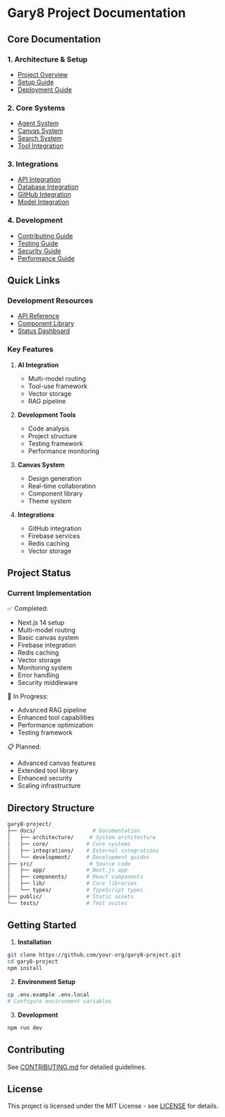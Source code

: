 # Gary8 Project Documentation

## Core Documentation

### 1. Architecture & Setup
- [Project Overview](architecture/OVERVIEW.md)
- [Setup Guide](architecture/SETUP.md)
- [Deployment Guide](architecture/DEPLOYMENT.md)

### 2. Core Systems
- [Agent System](core/AGENTS.md)
- [Canvas System](core/CANVAS.md)
- [Search System](core/SEARCH.md)
- [Tool Integration](core/TOOLS.md)

### 3. Integrations
- [API Integration](integrations/API.md)
- [Database Integration](integrations/DATABASE.md)
- [GitHub Integration](integrations/GITHUB.md)
- [Model Integration](integrations/MODELS.md)

### 4. Development
- [Contributing Guide](development/CONTRIBUTING.md)
- [Testing Guide](development/TESTING.md)
- [Security Guide](development/SECURITY.md)
- [Performance Guide](development/PERFORMANCE.md)

## Quick Links

### Development Resources
- [API Reference](https://api-docs.gary8.dev)
- [Component Library](https://components.gary8.dev)
- [Status Dashboard](https://status.gary8.dev)

### Key Features
1. **AI Integration**
   - Multi-model routing
   - Tool-use framework
   - Vector storage
   - RAG pipeline

2. **Development Tools**
   - Code analysis
   - Project structure
   - Testing framework
   - Performance monitoring

3. **Canvas System**
   - Design generation
   - Real-time collaboration
   - Component library
   - Theme system

4. **Integrations**
   - GitHub integration
   - Firebase services
   - Redis caching
   - Vector storage

## Project Status

### Current Implementation
✅ Completed:
- Next.js 14 setup
- Multi-model routing
- Basic canvas system
- Firebase integration
- Redis caching
- Vector storage
- Monitoring system
- Error handling
- Security middleware

🚧 In Progress:
- Advanced RAG pipeline
- Enhanced tool capabilities
- Performance optimization
- Testing framework

📋 Planned:
- Advanced canvas features
- Extended tool library
- Enhanced security
- Scaling infrastructure

## Directory Structure
```bash
gary8-project/
├── docs/                  # Documentation
│   ├── architecture/     # System architecture
│   ├── core/            # Core systems
│   ├── integrations/    # External integrations
│   └── development/     # Development guides
├── src/                  # Source code
│   ├── app/             # Next.js app
│   ├── components/      # React components
│   ├── lib/             # Core libraries
│   └── types/           # TypeScript types
├── public/              # Static assets
└── tests/               # Test suites
```

## Getting Started

1. **Installation**
```bash
git clone https://github.com/your-org/gary8-project.git
cd gary8-project
npm install
```

2. **Environment Setup**
```bash
cp .env.example .env.local
# Configure environment variables
```

3. **Development**
```bash
npm run dev
```

## Contributing

See [CONTRIBUTING.md](development/CONTRIBUTING.md) for detailed guidelines.

## License

This project is licensed under the MIT License - see [LICENSE](LICENSE) for details.
